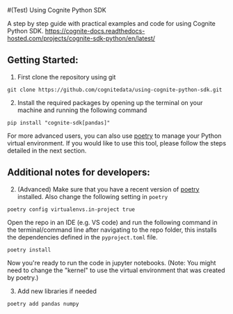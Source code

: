 #(Test) Using Cognite Python SDK

A step by step guide with practical examples and code for using Cognite Python SDK.
https://cognite-docs.readthedocs-hosted.com/projects/cognite-sdk-python/en/latest/

## Getting Started:

1. First clone the repository using git
```
git clone https://github.com/cognitedata/using-cognite-python-sdk.git
```

2. Install the required packages by opening up the terminal on your machine and running the following command

```
pip install "cognite-sdk[pandas]"
```

For more advanced users, you can also use [poetry](https://python-poetry.org/) to manage your Python virtual environment. If you would like to use this tool, please follow the steps detailed in the next section.

## Additional notes for developers:

2. (Advanced) Make sure that you have a recent version of [poetry](https://python-poetry.org/) installed.
Also change the following setting in `poetry`
```
poetry config virtualenvs.in-project true
```
Open the repo in an IDE (e.g. VS code) and run the following command in the terminal/command line after navigating to the repo folder, this installs the dependencies defined in the `pyproject.toml` file.
```
poetry install
```

Now you're ready to run the code in jupyter notebooks. (Note: You might need to change the "kernel" to use the virtual environment that was created by poetry.)

3. Add new libraries if needed
```
poetry add pandas numpy
```
